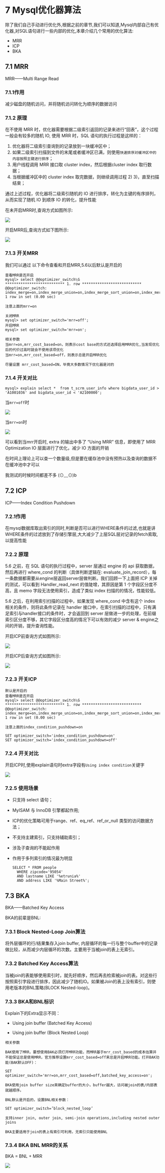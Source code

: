 # 7 Mysql优化器算法

除了我们自己手动进行优化外,根据之前的章节,我们可以知道,Mysql内部自己有优化器,对SQL语句进行一些内部的优化,本章介绍几个常用的优化算法:

- MRR
- ICP
- BKA

## 7.1 MRR

MRR——Multi Range Read

### 7.1.1作用

减少磁盘的随机访问，并将随机访问转化为顺序的数据访问

### 7.1.2 原理

在不使用 MRR 时，优化器需要根据二级索引返回的记录来进行“回表”，这个过程一般会有较多的随机 IO, 使用 MRR 时，SQL 语句的执行过程是这样的：

1. 优化器将二级索引查询到的记录放到一块缓冲区中；
2. 如果二级索引扫描到文件的末尾或者缓冲区已满，则使用`快速排序对缓冲区中的内容按照主键进行排序`；
3. 用户线程调用 MRR 接口取 cluster index，然后根据cluster index 取行数据；
4. 当根据缓冲区中的 cluster index 取完数据，则继续调用过程 2) 3)，直至扫描结束；

通过上述过程，优化器将二级索引随机的 IO 进行排序，转化为主键的有序排列，从而实现了随机 IO 到顺序 IO 的转化，提升性能



在未开启MRR时,查询方式如图所示:

![](http://mysql317.oss-cn-beijing.aliyuncs.com/no-mrr-access-pattern.png)



开启MRR后,查询方式如下图所示:

![](http://mysql317.oss-cn-beijing.aliyuncs.com/mrr-access-pattern.png)



### 7.1.3 开关MRR

我们可以通过 以下命令查看和开启MRR,5.6以后默认是开启的

```mysql
查看MRR是否开启
mysql> select @@optimizer_switch\G
*************************** 1. row ***************************
@@optimizer_switch: index_merge=on,index_merge_union=on,index_merge_sort_union=on,index_merge_intersection=on,engine_condition_pushdown=on,index_condition_pushdown=on,mrr=on,mrr_cost_based=on,block_nested_loop=on,batched_key_access=off,materialization=on,semijoin=on,loosescan=on,firstmatch=on,duplicateweedout=on,subquery_materialization_cost_based=on,use_index_extensions=on,condition_fanout_filter=on,derived_merge=on
1 row in set (0.00 sec)

注意上面的mrr=on

关闭MRR
mysql> set optimizer_switch='mrr=off';
开启MRR
mysql> set optimizer_switch='mrr=on';

相关参数
当mrr=on,mrr_cost_based=on，则表示cost base的方式还选择启用MRR优化,当发现优化后的代价过高时就会不使用该项优化
当mrr=on,mrr_cost_based=off，则表示总是开启MRR优化

尽量设置 mrr_cost_based=ON，毕竟大多数情况下优化器是对的

```

### 7.1.4 开关对比

```mysql
mysql> explain select *  from t_scrm_user_info where bigdata_user_id > 'A1001036' and bigdata_user_id < 'A2100000';
```

当`mrr=off`时

![](http://mysql317.oss-cn-beijing.aliyuncs.com/mrroffexplain.png)

当`mrr=on`时

![](http://mysql317.oss-cn-beijing.aliyuncs.com/mrrontime.png)

可以看到当mrr开启时, extra 的输出中多了 “Using MRR” 信息，即使用了 MRR Optimization IO 层面进行了优化，减少 IO 方面的开销

在时间上理论上可以查一个数量级,但是要在缓存池中没有预热以及查询的数据不在缓冲池中才可以

我测试的时候时间都差不多 (⊙﹏⊙)b



## 7.2 ICP

ICP——Index Condition Pushdown

### 7.2.1作用

在mysql数据库取出索引的同时,判断是否可以进行WHERE条件的过滤,也就是讲WHERE条件的过滤放到了存储引擎层,大大减少了上层SQL层对记录的fetch索取,以提高性能

### 7.2.2 原理

5.6 之前，在 SQL 语句的执行过程中，server 层通过 engine 的 api 获取数据，然后再进行 where_cond 的判断（具体判断逻辑在: evaluate_join_record），每一条数据都需要从engine层返回server层做判断。我们回顾一下上面把 ICP 关掉的测试，可以看到 Handler_read_next 的值陡增，其原因是第 1 个字段区分度不高，且 memo 字段无法使用索引，造成了类似 index 扫描的的情况，性能较低。

5.6 之后，在利用索引扫描的过程中，如果发现 where_cond 中含有这个 index 相关的条件，则将此条件记录在 handler 接口中，在索引扫描的过程中，只有满足索引与handler接口的条件时，才会返回到 server 层做进一步的处理，在前缀索引区分度不够，其它字段区分度高的情况下可以有效的减少 server & engine之间的开销，提升查询性能。

开启ICP前查询方式如图所示:

![](http://mysql317.oss-cn-beijing.aliyuncs.com/index-access-2phases.png)



开启ICP后查询方式如图所示:

![](http://mysql317.oss-cn-beijing.aliyuncs.com/index-access-with-icp.png)

### 7.2.3 开关ICP

```mysql
默认是开启的
查看MRR是否开启
mysql> select @@optimizer_switch\G
*************************** 1. row ***************************
@@optimizer_switch: index_merge=on,index_merge_union=on,index_merge_sort_union=on,index_merge_intersection=on,engine_condition_pushdown=on,index_condition_pushdown=on,mrr=on,mrr_cost_based=on,block_nested_loop=on,batched_key_access=off,materialization=on,semijoin=on,loosescan=on,firstmatch=on,duplicateweedout=on,subquery_materialization_cost_based=on,use_index_extensions=on,condition_fanout_filter=on,derived_merge=on
1 row in set (0.00 sec)

注意上面的index_condition_pushdown=on

SET optimizer_switch='index_condition_pushdown=on'
SET optimizer_switch='index_condition_pushdown=off'

```



### 7.2.4 开关对比

开启ICP时,使用explain语句时extra字段有`Using index condition`关键字

![](http://mysql317.oss-cn-beijing.aliyuncs.com/mrroffexplain.png)



### 7.2.5 使用场景

- 只支持 select 语句；

- MyISAM 与 InnoDB 引擎都起作用;

- ICP的优化策略可用于range、ref、eq_ref、ref_or_null 类型的访问数据方法；

- 不支持主建索引，只支持辅助索引；

- 涉及子查询的不能起作用

- 作用于多列索引的情况最为明显

  ```mysql
  SELECT * FROM people
    WHERE zipcode='95054'
    AND lastname LIKE '%etrunia%'
    AND address LIKE '%Main Street%';
  ```



## 7.3 BKA

BKA——Batched Key Access

BKA的前辈是BNL:

### 7.3.1 Block Nested-Loop Join算法

将外层循环的行/结果集存入join buffer, 内层循环的每一行与整个buffer中的记录做比较，从而减少内层循环的次数。主要用于当被join的表上无索引。

### 7.3.2 Batched Key Access算法

当被join的表能够使用索引时，就先好顺序，然后再去检索被join的表。对这些行按照索引字段进行排序，因此减少了随机IO。如果被Join的表上没有索引，则使用老版本的BNL策略(BLOCK Nested-loop)。



### 7.3.3 BKA和BNL标识

Explain下的Extra显示不同：

- Using join buffer (Batched Key Access)

- Using join buffer (Block Nested Loop)

  

```mysql
相关参数

BAK使用了MRR，要想使用BAK必须打开MRR功能，而MRR基于mrr_cost_based的成本估算并不能保证总是使用MRR，官方推荐设置mrr_cost_based=off来总是开启MRR功能。打开BAK功能(BAK默认OFF)：

SET optimizer_switch='mrr=on,mrr_cost_based=off,batched_key_access=on';

BKA使用join buffer size来确定buffer的大小，buffer越大，访问被join的表/内部表就越顺序。

BNL默认是开启的，设置BNL相关参数：

SET optimizer_switch=’block_nested_loop’

支持inner join, outer join, semi-join operations,including nested outer joins

```

`BKA主要适用于join的表上有索引可利用，无索引只能使用BNL`



### 7.3.4 BKA BNL MRR的关系

BKA = BNL + MRR

![](http://mysql317.oss-cn-beijing.aliyuncs.com/bka.jpg)

